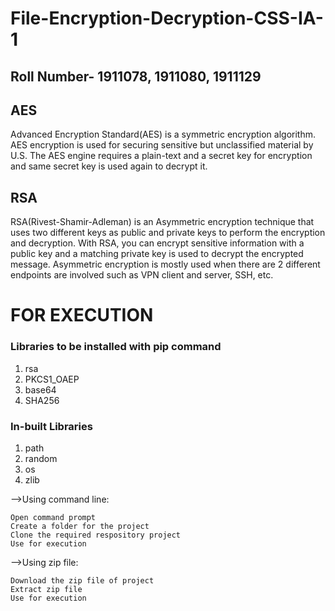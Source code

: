 # File-Encryption-Decryption-CSS-IA-1

## Roll Number- 1911078, 1911080, 1911129

## AES
  Advanced Encryption Standard(AES) is a symmetric encryption algorithm. AES encryption is used for securing sensitive but unclassified material by U.S. The AES engine requires a plain-text and a secret key for encryption and same secret key is used again to decrypt it.

## RSA
  RSA(Rivest-Shamir-Adleman) is an Asymmetric encryption technique that uses two different keys as public and private keys to perform the encryption and decryption. With RSA, you can encrypt sensitive information with a public key and a matching private key is used to decrypt the encrypted message. Asymmetric encryption is mostly used when there are 2 different endpoints are involved such as VPN client and server, SSH, etc.

# FOR EXECUTION

### Libraries to be installed with pip command
1. rsa
2. PKCS1_OAEP
3. base64
4. SHA256

### In-built Libraries
1. path
2. random
3. os
4. zlib

 -->Using command line:
 
    Open command prompt
    Create a folder for the project
    Clone the required respository project
    Use for execution
    
 -->Using zip file:
 
    Download the zip file of project
    Extract zip file
    Use for execution

